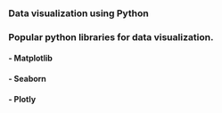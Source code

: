 ### Data visualization using Python


### Popular python libraries for data visualization.

#### - Matplotlib

#### - Seaborn

#### - Plotly